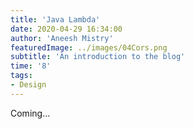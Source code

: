 ```yaml
---
title: 'Java Lambda'
date: 2020-04-29 16:34:00
author: 'Aneesh Mistry'
featuredImage: ../images/04Cors.png
subtitle: 'An introduction to the blog'
time: '8'
tags:
- Design
---
```


Coming...